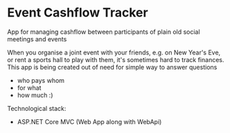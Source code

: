 # Event Cashflow Tracker
App for managing cashflow between participants of plain old social meetings and events

When you organise a joint event with your friends, e.g. on New Year's Eve, or rent a sports hall to play with them,
it's sometimes hard to track finances. This app is being created out of need for simple way to answer questions

- who pays whom
- for what
- how much :)

Technological stack:

- ASP.NET Core MVC (Web App along with WebApi)
